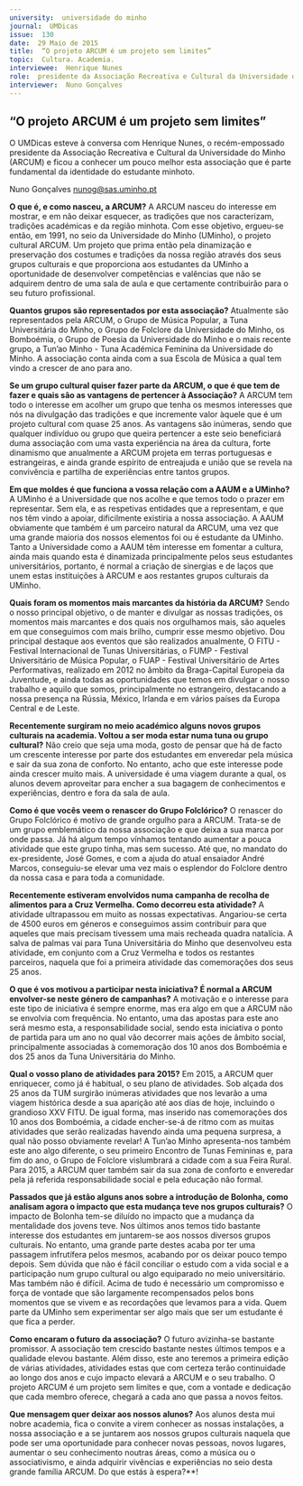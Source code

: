 ```yaml
---
university:  universidade do minho
journal:  UMDicas
issue:  130
date:  29 Maio de 2015
title:  “O projeto ARCUM é um projeto sem limites”
topic:  Cultura. Academia.
interviewee:  Henrique Nunes
role:  presidente da Associação Recreativa e Cultural da Universidade do Minho (ARCUM)
interviewer:  Nuno Gonçalves
---
```

 

 ## “O projeto ARCUM é um projeto sem limites”

 O UMDicas esteve à conversa com  Henrique Nunes, o recém-empossado presidente da Associação Recreativa e Cultural da Universidade do Minho (ARCUM) e ficou a conhecer um pouco melhor esta associação que é parte fundamental da identidade do estudante minhoto.

 Nuno Gonçalves 
 nunog@sas.uminho.pt 

 **O que é, e como nasceu, a ARCUM?**
 A ARCUM nasceu do interesse em mostrar, e em não deixar esquecer, as tradições que nos caracterizam, tradições académicas e da região minhota.
 Com esse objetivo, ergueu-se então, em 1991, no seio da Universidade do Minho (UMinho), o projeto cultural ARCUM. Um projeto que prima então pela dinamização e preservação dos costumes e tradições da nossa região através dos seus grupos culturais e que proporciona aos estudantes da UMinho a oportunidade de desenvolver competências e valências que não se adquirem dentro de uma sala de aula e que certamente contribuirão para o seu futuro profissional.

 **Quantos grupos são representados por esta associação?**
 Atualmente são representados pela ARCUM, o Grupo de Música Popular, a Tuna Universitária do Minho, o Grupo de Folclore da Universidade do Minho, os Bomboémia, o Grupo de Poesia da Universidade do Minho e o mais recente grupo, a Tun’ao Minho - Tuna Académica Feminina da Universidade do Minho. A associação conta ainda com a sua Escola de Música a qual tem vindo a crescer de ano para ano.

 **Se um grupo cultural quiser fazer parte da ARCUM, o que é que tem de fazer e quais são as vantagens de pertencer à Associação?**
 A ARCUM tem todo o interesse em acolher um grupo que tenha os mesmos interesses que nós na divulgação das tradições e que incremente valor àquele que é um projeto cultural com quase 25 anos.
 As vantagens são inúmeras, sendo que qualquer indivíduo ou grupo que queira pertencer a este seio beneficiará duma associação com uma vasta experiência na área da cultura, forte dinamismo que anualmente a ARCUM projeta em terras portuguesas e estrangeiras, e ainda grande espírito de entreajuda e união que se revela na convivência e partilha de experiências entre tantos grupos.

 **Em que moldes é que funciona a vossa relação com a AAUM e a UMinho?**
 A UMinho é a Universidade que nos acolhe e que temos todo o prazer em representar. Sem ela, e as respetivas entidades que a representam, e que nos têm vindo a apoiar, dificilmente existiria a nossa associação. A AAUM obviamente que também é um parceiro natural da ARCUM, uma vez que uma grande maioria dos nossos elementos foi ou é estudante da UMinho. Tanto a Universidade como a AAUM têm interesse em fomentar a cultura, ainda mais quando esta é dinamizada principalmente pelos seus estudantes universitários, portanto, é normal a criação de sinergias e de laços que unem estas instituições à ARCUM e aos restantes grupos culturais da UMinho.

 **Quais foram os momentos mais marcantes da história da ARCUM?**
 Sendo o nosso principal objetivo, o de manter e divulgar as nossas tradições, os momentos mais marcantes e dos quais nos orgulhamos mais, são aqueles em que conseguimos com mais brilho, cumprir esse mesmo objetivo. Dou principal destaque aos eventos que são realizados anualmente, O FITU - Festival Internacional de Tunas Universitárias, o FUMP - Festival Universitário de Música Popular, o FUAP - Festival Universitário de Artes Performativas, realizado em 2012 no âmbito da Braga-Capital Europeia da Juventude, e ainda todas as oportunidades que temos em divulgar o nosso trabalho e aquilo que somos, principalmente no estrangeiro, destacando a nossa presença na Rússia, México, Irlanda e em vários países da Europa Central e de Leste.

 **Recentemente surgiram no meio académico alguns novos grupos culturais na academia. Voltou a ser moda estar numa tuna ou grupo cultural?**
 Não creio que seja uma moda, gosto de pensar que há de facto um crescente interesse por parte dos estudantes em enveredar pela música e sair da sua zona de conforto. No entanto, acho que este interesse pode ainda crescer muito mais. A universidade é uma viagem durante a qual, os alunos devem aproveitar para encher a sua bagagem de conhecimentos e experiências, dentro e fora da sala de aula.

 **Como é que vocês veem o renascer do Grupo Folclórico?**
 O renascer do Grupo Folclórico é motivo de grande orgulho para a ARCUM. Trata-se de um grupo emblemático da nossa associação e que deixa a sua marca por onde passa. Já há algum tempo vínhamos tentando aumentar a pouca atividade que este grupo tinha, mas sem sucesso. Até que, no mandato do ex-presidente, José Gomes, e com a ajuda do atual ensaiador André Marcos, conseguiu-se elevar uma vez mais o esplendor do Folclore dentro da nossa casa e para toda a comunidade.

 **Recentemente estiveram envolvidos numa campanha de recolha de alimentos para a Cruz Vermelha. Como decorreu esta atividade?**
 A atividade ultrapassou em muito as nossas expectativas. Angariou-se certa de 4500 euros em géneros e conseguimos assim contribuir para que aqueles que mais precisam tivessem uma mais recheada quadra natalícia. A salva de palmas vai para Tuna Universitária do Minho que desenvolveu esta atividade, em conjunto com a Cruz Vermelha e todos os restantes parceiros, naquela que foi a primeira atividade das comemorações dos seus 25 anos.

 **O que é vos motivou a participar nesta iniciativa? É normal a ARCUM envolver-se neste género de campanhas?**
 A motivação e o interesse para este tipo de iniciativa é sempre enorme, mas era algo em que a ARCUM não se envolvia com frequência. No entanto, uma das apostas para este ano será mesmo esta, a responsabilidade social, sendo esta iniciativa o ponto de partida para um ano no qual vão decorrer mais ações de âmbito social, principalmente associadas à comemoração dos 10 anos dos Bomboémia e dos 25 anos da Tuna Universitária do Minho.

 **Qual o vosso plano de atividades para 2015?**
 Em 2015, a ARCUM quer enriquecer, como já é habitual, o seu plano de atividades. Sob alçada dos 25 anos da TUM surgirão inúmeras atividades que nos levarão a uma viagem histórica desde a sua aparição até aos dias de hoje, incluindo o grandioso XXV FITU. De igual forma, mas inserido nas comemorações dos 10 anos dos Bomboémia, a cidade encher-se-á de ritmo com as muitas atividades que serão realizadas havendo ainda uma pequena surpresa, a qual não posso obviamente revelar!
 A Tun’ao Minho apresenta-nos também este ano algo diferente, o seu primeiro Encontro de Tunas Femininas e, para fim do ano, o Grupo de Folclore vislumbrará a cidade com a sua Feira Rural.
 Para 2015, a ARCUM quer também sair da sua zona de conforto e enveredar pela já referida responsabilidade social e pela educação não formal.

 **Passados que já estão alguns anos sobre a introdução de Bolonha, como analisam agora o impacto que esta mudança teve nos grupos culturais?**
 O impacto de Bolonha tem-se diluído no impacto que a mudança da mentalidade dos jovens teve. Nos últimos anos temos tido bastante interesse dos estudantes em juntarem-se aos nossos diversos grupos culturais.
 No entanto, uma grande parte destes acaba por ter uma passagem infrutífera pelos mesmos, acabando por os deixar pouco tempo depois. Sem dúvida que não é fácil conciliar o estudo com a vida social e a participação num grupo cultural ou algo equiparado no meio universitário. Mas também não é difícil.
 Acima de tudo é necessário um compromisso e força de vontade que são largamente recompensados pelos bons momentos que se vivem e as recordações que levamos para a vida. Quem parte da UMinho sem experimentar ser algo mais que ser um estudante é que fica a perder.

 **Como encaram o futuro da associação?**
 O futuro avizinha-se bastante promissor. A associação tem crescido bastante nestes últimos tempos e a qualidade elevou bastante. Além disso, este ano teremos a primeira edição de várias atividades, atividades estas que com certeza terão continuidade ao longo dos anos e cujo impacto elevará a ARCUM e o seu trabalho. O projeto ARCUM é um projeto sem limites e que, com a vontade e dedicação que cada membro oferece, chegará a cada ano que passa a novos feitos.

 **Que mensagem quer deixar aos nossos alunos?**
 Aos alunos desta mui nobre academia, fica o convite a virem conhecer as nossas instalações, a nossa associação e a se juntarem aos nossos grupos culturais naquela que pode ser uma oportunidade para conhecer novas pessoas, novos lugares, aumentar o seu conhecimento noutras áreas, como a música ou o associativismo, e ainda adquirir vivências e experiências no seio desta grande família ARCUM. Do que estás à espera?**!


